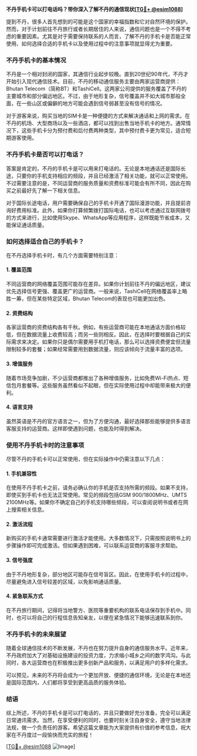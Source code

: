 **不丹手机卡可以打电话吗？带你深入了解不丹的通信现状[[TG💪+ @esim1088](https://t.me/s/esim1088)]**

提到不丹，很多人首先想到的可能是这个国家的幸福指数和它对自然环境的保护。然而，对于计划前往不丹旅行或者长期居住的人来说，通信问题也是一个不得不考虑的重要因素。尤其是对于需要保持联系的人而言，了解不丹的手机卡是否能正常使用、如何选择合适的手机卡以及使用过程中的注意事项就显得尤为重要。

### 不丹手机卡的基本情况

不丹是一个相对封闭的国家，其通信行业起步较晚。直到20世纪90年代，不丹才开始引入现代通信技术。目前，不丹的移动通信服务主要由两家运营商提供：Bhutan Telecom（简称BT）和TashiCell。这两家公司提供的服务覆盖了不丹的主要城市和部分偏远地区。不过，由于地形复杂，信号覆盖并不如大城市那般全面，在一些山区或偏僻的地方可能会遇到信号弱甚至没有信号的情况。

对于游客来说，购买当地的SIM卡是一种便捷的方式来解决通话和上网的需求。在不丹的机场、大型商场以及一些酒店，都可以找到出售当地手机卡的地方。通常情况下，这些手机卡分为预付费和后付费两种类型，其中预付费卡更为常见，适合短期游客使用。

### 不丹手机卡是否可以打电话？

答案是肯定的，不丹的手机卡是可以用来打电话的。无论是本地通话还是国际长途，只要你的手机支持相应的频段，并且已经激活了相关功能，就可以正常使用。不过需要注意的是，不同运营商的服务质量和资费标准可能会有所不同，因此在购买之前最好先了解一下相关信息。

对于国际长途电话，用户需要确保自己的手机卡开通了国际漫游功能，并且提前咨询好费用标准。此外，如果你打算频繁拨打国际电话，也可以考虑通过互联网拨号的方式来进行，比如使用Skype、WhatsApp等应用程序，这样既能节省成本，又能保证通话质量。

### 如何选择适合自己的手机卡？

在不丹选择手机卡时，有几个方面需要特别注意：

#### 1. **覆盖范围**
   不同运营商的网络覆盖范围可能存在差异。如果你计划前往不丹的偏远地区，建议优先选择信号更强、覆盖更广的运营商。一般来说，TashiCell在网络覆盖率上略胜一筹，但在某些特定区域，Bhutan Telecom的表现也可能更加出色。

#### 2. **资费结构**
   各家运营商的资费结构各有千秋。例如，有些运营商可能在本地通话方面价格较低，但在数据流量上收费较高；而另一些则相反。因此，在选择时要根据自己的实际需求来决定。如果你只是偶尔需要用手机打电话，那么可以选择资费便宜但流量限制较多的套餐；如果经常需要用到数据流量，则应该倾向于流量丰富的选项。

#### 3. **增值服务**
   随着市场竞争加剧，不少运营商都推出了各种增值服务，比如免费Wi-Fi热点、短信包月套餐等。这些服务虽然看似不起眼，但在实际使用过程中却能带来极大的便利。

#### 4. **语言支持**
   虽然英语是不丹的官方语言之一，但为了方便沟通，最好选择那些能够提供多语言客服支持的运营商。这样即使遇到问题，也能及时得到解决。

### 使用不丹手机卡时的注意事项

尽管不丹的手机卡可以正常使用，但在实际操作中仍需注意以下几点：

#### 1. **手机兼容性**
   在使用不丹手机卡之前，请务必确认你的手机是否支持所需的频段。如果不支持，即使买到手机卡也无法正常使用。常见的频段包括GSM 900/1800MHz、UMTS 2100MHz等。如果你不确定自己的手机支持哪些频段，可以查阅说明书或者在网上搜索相关信息。

#### 2. **激活流程**
   新购买的手机卡通常需要进行激活才能使用。大多数情况下，只需按照说明书上的步骤操作即可完成激活。但如果遇到困难，可以联系运营商的客服寻求帮助。

#### 3. **信号强度**
   由于不丹地形复杂，部分地区可能存在信号盲区。因此，在使用手机卡的过程中，尽量避免进入信号较差的区域，以免影响通话质量。

#### 4. **紧急联系方式**
   在不丹旅行期间，记得将当地警方、医院等重要机构的联系电话保存到手机中。同时，也可以将自己的行程信息告知亲友，以便在紧急情况下能够迅速联系到你。

### 不丹手机卡的未来展望

随着全球通信技术的不断发展，不丹也在努力提升自身的通信服务水平。近年来，不丹政府加大了对基础设施建设的投资力度，力求缩小城乡之间的数字鸿沟。与此同时，各大运营商也在积极推出更多创新产品和服务，以满足用户的多样化需求。

可以预见，未来的不丹将会成为一个更加开放、便捷的通信环境，无论是在本地还是国际范围内，人们都将享受到更高品质的服务体验。

### 结语

综上所述，不丹的手机卡是可以打电话的，并且只要做好充分准备，完全可以满足日常通讯需求。当然，在享受便利的同时，也要时刻关注自身安全，遵守当地法律法规，做一个负责任的游客。希望这篇文章能为大家提供有价值的参考信息，祝大家在不丹度过一段愉快而充实的旅程！

[[TG💪+ @esim1088](https://t.me/s/esim1088) ![Image](https://i.postimg.cc/4NQfJmqS/Snipaste-2025-05-13-00-14-12.png)]